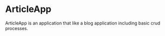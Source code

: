 # ArticleApp
ArticleApp is an application that like a blog application including basic crud processes.
